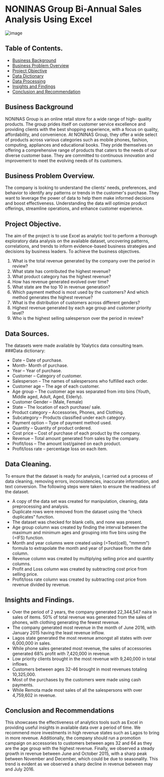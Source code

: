 # NONINAS Group Bi-Annual Sales Analysis Using Excel
![image](https://github.com/Ugondu/SalesAnalysisDashboardUsingExcel/assets/113315492/725e4d24-cc11-4824-b8ec-af235ef556ab)
## Table of Contents.
- [Business Background](#business-background)
- [Business Problem Overview](#business-problem-overview)
- [Project Objective](#project-objective)
- [Data Dictionary](#data-dictionary)
- [Data Processing](#data-processing)
- [Insights and Findings](#insights-and-findings)
- [Conclusion and Recommendation](#conclusion-and-recommendation)
  
## Business Background
NONINAS Group is an online retail store for a wide range of high- quality products. The group prides itself on customer service excellence and providing clients with the best shopping experience, with a focus on quality, affordability, and convenience. 
At NONINAS Group, they offer a wide select of products across various categories such as mobile phones, fashion, computing, appliances and educational books. They pride themselves on offering a comprehensive range of products that caters to the needs of our diverse customer base.
They are committed to continuous innovation and improvement to meet the evolving needs of its customers.
## Business Problem Overview.
The company is looking to understand the clients’ needs, preferences, and behavior to identify any patterns or trends in the customer's purchase. They want to leverage the power of data to help them make informed decisions and boost effectiveness. Understanding the data will optimize product offerings, streamline operations, and enhance customer experience.
## Project Objective. 
The aim of the project is to use Excel as analytic tool to perform a thorough exploratory data analysis on the available dataset, uncovering patterns, correlations, and trends to inform evidence-based business strategies and decisions by business leaders.
To achieve the business objectives.
1.	What is the total revenue generated by the company over the period in review?
2.	What state has contributed the highest revenue?
3.	What product category has the highest revenue?
4.	How has revenue generated evolved over time?
5.	What state are the top 10 in revenue generation?
6.	Which payment method is most used by the customers? And which method generates the highest revenue?
7.	What is the distribution of customers across different genders?
8.	Highest revenue generated by each age group and customer priority level?
9.	Who is the highest selling salesperson over the period in review?
## Data Sources.
The datasets were made available by 10alytics data consulting team. 
###Data dictionary:
* Date – Date of purchase.
* Month- Month of purchase.
* Year – Year of purchase.
* Customer – Category of customer.
* Salesperson – The names of salespersons who fulfilled each order.
* Customer age – The age of each customer.
* Age group – The customer age was separated from into bins (Youth, Middle aged, Adult, Aged, Elderly).
* Customer Gender – (Male, Female)
* State – The location of each purchase/ sale.
* Product category – Accessories, Phones, and Clothing.
* Subcategory – Products classified under each category.
* Payment option – Type of payment method used.
* Quantity – Quantity of product ordered.
* Cost price – Cost of purchase of each product by the company.
* Revenue – Total amount generated from sales by the company.
* Profit/loss – The amount lost/gained on each product.
* Profit/loss rate – percentage loss on each item.
## Data Cleaning.
To ensure that the dataset is ready for analysis, I carried out a process of data cleaning, removing errors, inconsistencies, inaccurate information, and text conversion. The following steps were taken to ensure the readiness of the dataset.
* A copy of the data set was created for manipulation, cleaning, data preprocessing and analysis.
* Duplicate rows were removed from the dataset using the “check duplicates” function.
* The dataset was checked for blank cells, and none was present.
* Age group column was created by finding the interval between the maximum and minimum ages and grouping into five bins using the (=IFS) function.
* Month and year columns were created using (=Text(cell), “mmmm”) formula to extrapolate the month and year of purchase from the date column.
* Revenue column was created by multiplying selling price and quantity columns.
* Profit and Loss column was created by subtracting cost price from selling price.
* Profit/loss rate column was created by subtracting cost price from revenue divided by revenue.

## Insights and Findings.
* Over the period of 2 years, the company generated 22,344,547 naira in sales of items. 50% of total revenue was generated from the sales of phones, with clothing generating the fewest revenue.
* The company generated most revenue in the month of June 2016, with January 2015 having the least revenue inflow.
* Lagos state generated the most revenue amongst all states with over 6,000,000 in sales.
* While phone sales generated most revenue, the sales of accessories generated 68% profit with 7,420,000 in revenue.
* Low priority clients brought in the most revenue with 9,240,000 in total inflows.
* Customers between ages 32-46 brought in most revenues totaling 10,325,000.
* Most of the purchases by the customers were made using cash payments.
* While Remota made most sales of all the salespersons with over 4,759,602 in revenue.
## Conclusion and Recommendations
This showcases the effectiveness of analytics tools such as Excel in providing useful insights in available data over a period of time. We recommend more investments in high revenue states such as Lagos to bring in more revenue. Additionally, the company should run a promotion campaign on accessories to customers between ages 32 and 64 as they are the age group with the highest revenue. Finally, we observed a steady growth in revenue between June and October 2015, with a sharp peak between November and December, which could be due to seasonality. This trend is evident as we observed a sharp decline in revenue between may and July 2016.

